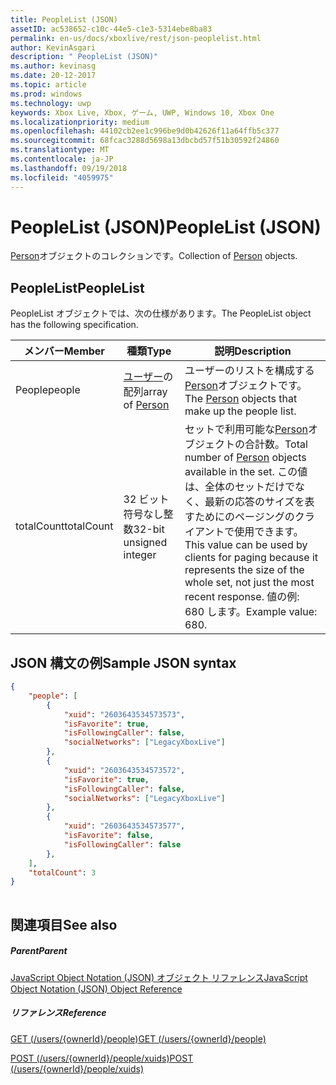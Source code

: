 ```yaml
---
title: PeopleList (JSON)
assetID: ac538652-c10c-44e5-c1e3-5314ebe8ba83
permalink: en-us/docs/xboxlive/rest/json-peoplelist.html
author: KevinAsgari
description: " PeopleList (JSON)"
ms.author: kevinasg
ms.date: 20-12-2017
ms.topic: article
ms.prod: windows
ms.technology: uwp
keywords: Xbox Live, Xbox, ゲーム, UWP, Windows 10, Xbox One
ms.localizationpriority: medium
ms.openlocfilehash: 44102cb2ee1c996be9d0b42626f11a64ffb5c377
ms.sourcegitcommit: 68fcac3288d5698a13dbcbd57f51b30592f24860
ms.translationtype: MT
ms.contentlocale: ja-JP
ms.lasthandoff: 09/19/2018
ms.locfileid: "4059975"
---
```

# <a name="peoplelist-json"></a><span data-ttu-id="cd0f1-104">PeopleList (JSON)</span><span class="sxs-lookup"><span data-stu-id="cd0f1-104">PeopleList (JSON)</span></span>
<span data-ttu-id="cd0f1-105">[Person](json-person.md)オブジェクトのコレクションです。</span><span class="sxs-lookup"><span data-stu-id="cd0f1-105">Collection of [Person](json-person.md) objects.</span></span> 
<a id="ID4ER"></a>

 
## <a name="peoplelist"></a><span data-ttu-id="cd0f1-106">PeopleList</span><span class="sxs-lookup"><span data-stu-id="cd0f1-106">PeopleList</span></span>
 
<span data-ttu-id="cd0f1-107">PeopleList オブジェクトでは、次の仕様があります。</span><span class="sxs-lookup"><span data-stu-id="cd0f1-107">The PeopleList object has the following specification.</span></span>
 
| <span data-ttu-id="cd0f1-108">メンバー</span><span class="sxs-lookup"><span data-stu-id="cd0f1-108">Member</span></span>| <span data-ttu-id="cd0f1-109">種類</span><span class="sxs-lookup"><span data-stu-id="cd0f1-109">Type</span></span>| <span data-ttu-id="cd0f1-110">説明</span><span class="sxs-lookup"><span data-stu-id="cd0f1-110">Description</span></span>| 
| --- | --- | --- | 
| <span data-ttu-id="cd0f1-111">People</span><span class="sxs-lookup"><span data-stu-id="cd0f1-111">people</span></span>| <span data-ttu-id="cd0f1-112">[ユーザー](json-person.md)の配列</span><span class="sxs-lookup"><span data-stu-id="cd0f1-112">array of [Person](json-person.md)</span></span>| <span data-ttu-id="cd0f1-113">ユーザーのリストを構成する[Person](json-person.md)オブジェクトです。</span><span class="sxs-lookup"><span data-stu-id="cd0f1-113">The [Person](json-person.md) objects that make up the people list.</span></span>| 
| <span data-ttu-id="cd0f1-114">totalCount</span><span class="sxs-lookup"><span data-stu-id="cd0f1-114">totalCount</span></span>| <span data-ttu-id="cd0f1-115">32 ビット符号なし整数</span><span class="sxs-lookup"><span data-stu-id="cd0f1-115">32-bit unsigned integer</span></span>| <span data-ttu-id="cd0f1-116">セットで利用可能な[Person](json-person.md)オブジェクトの合計数。</span><span class="sxs-lookup"><span data-stu-id="cd0f1-116">Total number of [Person](json-person.md) objects available in the set.</span></span> <span data-ttu-id="cd0f1-117">この値は、全体のセットだけでなく、最新の応答のサイズを表すためにのページングのクライアントで使用できます。</span><span class="sxs-lookup"><span data-stu-id="cd0f1-117">This value can be used by clients for paging because it represents the size of the whole set, not just the most recent response.</span></span> <span data-ttu-id="cd0f1-118">値の例: 680 します。</span><span class="sxs-lookup"><span data-stu-id="cd0f1-118">Example value: 680.</span></span>| 
  
<a id="ID4EAC"></a>

 
## <a name="sample-json-syntax"></a><span data-ttu-id="cd0f1-119">JSON 構文の例</span><span class="sxs-lookup"><span data-stu-id="cd0f1-119">Sample JSON syntax</span></span>
 

```json
{
    "people": [
        {
            "xuid": "2603643534573573",
            "isFavorite": true,
            "isFollowingCaller": false,
            "socialNetworks": ["LegacyXboxLive"]
        },
        {
            "xuid": "2603643534573572",
            "isFavorite": true,
            "isFollowingCaller": false,
            "socialNetworks": ["LegacyXboxLive"]
        },
        {
            "xuid": "2603643534573577",
            "isFavorite": false,
            "isFollowingCaller": false
        },
    ],
    "totalCount": 3
}
    
```

  
<a id="ID4EJC"></a>

 
## <a name="see-also"></a><span data-ttu-id="cd0f1-120">関連項目</span><span class="sxs-lookup"><span data-stu-id="cd0f1-120">See also</span></span>
 
<a id="ID4ELC"></a>

 
##### <a name="parent"></a><span data-ttu-id="cd0f1-121">Parent</span><span class="sxs-lookup"><span data-stu-id="cd0f1-121">Parent</span></span> 

[<span data-ttu-id="cd0f1-122">JavaScript Object Notation (JSON) オブジェクト リファレンス</span><span class="sxs-lookup"><span data-stu-id="cd0f1-122">JavaScript Object Notation (JSON) Object Reference</span></span>](atoc-xboxlivews-reference-json.md)

  
<a id="ID4EVC"></a>

 
##### <a name="reference"></a><span data-ttu-id="cd0f1-123">リファレンス</span><span class="sxs-lookup"><span data-stu-id="cd0f1-123">Reference</span></span> 

[<span data-ttu-id="cd0f1-124">GET (/users/{ownerId}/people)</span><span class="sxs-lookup"><span data-stu-id="cd0f1-124">GET (/users/{ownerId}/people)</span></span>](../uri/people/uri-usersowneridpeopleget.md)

 [<span data-ttu-id="cd0f1-125">POST (/users/{ownerId}/people/xuids)</span><span class="sxs-lookup"><span data-stu-id="cd0f1-125">POST (/users/{ownerId}/people/xuids)</span></span>](../uri/people/uri-usersowneridpeoplexuidspost.md)

   